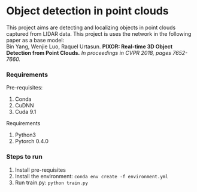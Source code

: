 # Object detection in point clouds
This project aims are detecting and localizing objects in point clouds captured from LIDAR data.
This project is uses the network in the following paper as a base model:</br>
Bin Yang, Wenjie Luo, Raquel Urtasun. <b>PIXOR: Real-time 3D Object Detection from Point Clouds.</b><i> In proceedings in CVPR 2018, pages 7652-7660.</i>

### Requirements
Pre-requisites:
1. Conda
2. CuDNN
3. Cuda 9.1

Requirements
1. Python3
2. Pytorch 0.4.0

### Steps to run
1. Install pre-requisites
2. Install the environment: `conda env create -f environment.yml`
3. Run train.py: `python train.py`